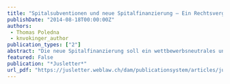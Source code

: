 ```yaml
---
title: "Spitalsubventionen und neue Spitalfinanzierung – Ein Rechtsvergleich kantonalen Wirkens im Spannungsverhältnis von Wettbewerbsneutralität und kantonaler Autonomie"
publishDate: "2014-08-18T00:00:00Z"
authors: 
 - Thomas Poledna
 - knvokinger_author
publication_types: ["2"]
abstract: "Die neue Spitalfinanzierung soll ein wettbewerbsneutrales und leistungsorientiertes System ermöglichen. Dies schliesst die Gewährung von kantonalen Spitalsubventionen grösstenteils aus. Der Beitrag untersucht, wie die Kantone Subventionen, die vor der Einführung der neuen Spitalfinanzierung an Spitäler ausgerichtet wurden, unter den neuen Vorgaben des KVG regeln. Dabei fällt nicht nur die Heterogenität der kantonalen Vorgehensweisen auf, sondern auch die Mühe, die es macht, Transparenz und Vergleichbarkeit zu erzielen. Lösungsvorschläge, wie Wettbewerbsverzerrungen verhindert und Transparenz geschaffen werden können, runden den Beitrag ab."
featured: False
publication: "*Jusletter*"
url_pdf: "https://jusletter.weblaw.ch/dam/publicationsystem/articles/jusletter/2014/766/3cc27c8d-d910-4e4d-bb8b-98d30306cc1a/pdf_de_3cc27c8d-d910-4e4d-bb8b-98d30306cc1a.pdf"
---
```

